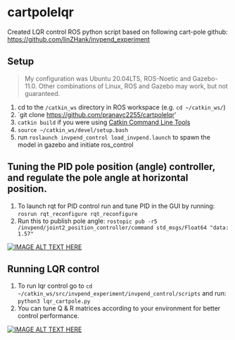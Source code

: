 # cartpolelqr
Created LQR control ROS python script based on following cart-pole github: https://github.com/linZHank/invpend_experiment

## Setup
> My configuration was Ubuntu 20.04LTS, ROS-Noetic and Gazebo\-11.0. Other combinations of Linux, ROS and Gazebo may work, but not guaranteed.
1. cd to the `/catkin_ws` directory in ROS workspace (e.g. `cd ~/catkin_ws/`)
2. `git clone https://github.com/pranavc2255/cartpolelqr'
3. `catkin build` if you were using [Catkin Command Line Tools](https://catkin-tools.readthedocs.io/en/latest/)
4. `source ~/catkin_ws/devel/setup.bash`
5. run `roslaunch invpend_control load_invpend.launch` to spawn the model in gazebo and initiate ros_control

## Tuning the PID pole position (angle) controller, and regulate the pole angle at horizontal position.
1. To launch rqt for PID control run and tune PID in the GUI by running: `rosrun rqt_reconfigure rqt_reconfigure`
2. Run this to publish pole angle: `rostopic pub -r5 /invpend/joint2_position_controller/command std_msgs/Float64 "data: 1.57"`

[![IMAGE ALT TEXT HERE](https://i9.ytimg.com/vi_webp/Pix90YIE1u0/mq1.webp?sqp=CNyr6qAG-oaymwEmCMACELQB8quKqQMa8AEB-AH-CYAC0AWKAgwIABABGGUgZShlMA8=&rs=AOn4CLC8pEdVtUgs1-j-qJEZ_9fkifHL0Q)](https://youtu.be/Pix90YIE1u0)

## Running LQR control
1. To run lqr control go to `cd ~/catkin_ws/src/invpend_experiment/invpend_control/scripts` and run: `python3 lqr_cartpole.py`
2. You can tune Q & R matrices according to your environment for better control performance.

[![IMAGE ALT TEXT HERE](https://i9.ytimg.com/vi_webp/5_kW_u04PPY/mq2.webp?sqp=CKjm6qAG-oaymwEmCMACELQB8quKqQMa8AEB-AH-CYAC0AWKAgwIABABGGUgZShlMA8=&rs=AOn4CLDb8WlF8Qe9KPgdZeeavNKKeImMgA)](https://youtu.be/5_kW_u04PPY)
